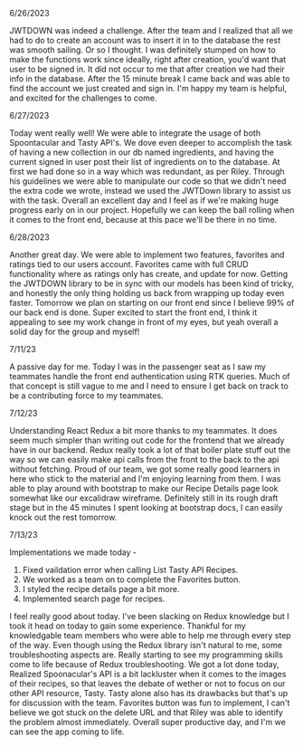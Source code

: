 6/26/2023

JWTDOWN was indeed a challenge. After the team and I realized that all we had to do to create an account was to insert it in to the database the rest was smooth sailing. Or so I thought. I was definitely stumped on how to make the functions work since ideally, right after creation, you'd want that user to be signed in. It did not occur to me that after creation we had their info in the database. After the 15 minute break I came back and was able to find the account we just created and sign in. I'm happy my team is helpful, and excited for the challenges to come.


6/27/2023

Today went really well! We were able to integrate the usage of both Spoontacular and Tasty API's. We dove even deeper to accomplish the task of having a new collection in our db named ingredients, and having the current signed in user post their list of ingredients on to the database. At first we had done so in a way which was redundant, as per Riley. Through his guidelines we were able to manipulate our code so that we didn't need the extra code we wrote, instead we used the JWTDown library to assist us with the task. Overall an excellent day and I feel as if we're making huge progress early on in our project. Hopefully we can keep the ball rolling when it comes to the front end, because at this pace we'll be there in no time.

6/28/2023

Another great day. We were able to implement two features, favorites and ratings tied to our users account. Favorites came with full CRUD functionality where as ratings only has create, and update for now. Getting the JWTDOWN library to be in sync with our models has been kind of tricky, and honestly the only thing holding us back from wrapping up today even faster. Tomorrow we plan on starting on our front end since I believe 99% of our back end is done. Super excited to start the front end, I think it appealing to see my work change in front of my eyes, but yeah overall a solid day for the group and myself!

7/11/23

A passive day for me. Today I was in the passenger seat as I saw my teammates handle the front end authentication using RTK queries. Much of that concept is still vague to me and I need to ensure I get back on track to be a contributing force to my teammates.

7/12/23

Understanding React Redux a bit more thanks to my teammates. It does seem much simpler than writing out code for the frontend that we already have in our backend. Redux really took a lot of that boiler plate stuff out the way so we can easily make api calls from the front to the back to the api without fetching. Proud of our team, we got some really good learners in here who stick to the material and I'm enjoying learning from them. I was able to play around with bootstrap to make our Recipe Details page look somewhat like our excalidraw wireframe. Definitely still in its rough draft stage but in the 45 minutes I spent looking at bootstrap docs, I can easily knock out the rest tomorrow.

7/13/23

Implementations we made today -
1. Fixed vaildation error when calling List Tasty API Recipes.
2. We worked as a team on to complete the Favorites button.
3. I styled the recipe details page a bit more.
4. Implemented search page for recipes.

I feel really good about today. I've been slacking on Redux knowledge but I took it head on today to gain some experience. Thankful for my knowledgable team members who were able to help me through every step of the way. Even though using the Redux library isn't natural to me, some troubleshooting aspects are. Really starting to see my programming skills come to life because of Redux troubleshooting. We got a lot done today, Realized Spoonacular's API is a bit lackluster when it comes to the images of their recipes, so that leaves the debate of wether or not to focus on our other API resource, Tasty. Tasty alone also has its drawbacks but that's up for discussion with the team. Favorites button was fun to implement, I can't believe we got stuck on the delete URL and that Riley was able to identify the problem almost immediately. Overall super productive day, and I'm we can see the app coming to life.

